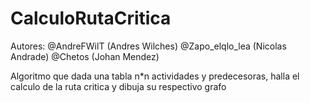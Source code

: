 # CalculoRutaCritica
Autores: @AndreFWilT (Andres Wilches)
         @Zapo_elqlo_lea (Nicolas Andrade)
         @Chetos (Johan Mendez)

Algoritmo que dada una tabla n*n actividades y predecesoras, halla el calculo de la ruta critica y dibuja su respectivo grafo
